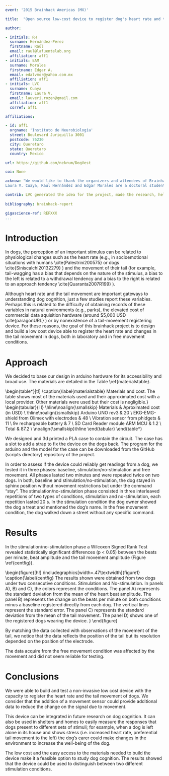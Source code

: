 ```yaml
---
event: '2015 Brainhack Americas (MX)'

title:  "Open source low-cost device to register dog's heart rate and tail movement"

author:

- initials: RH
  surname: Hernández-Pérez
  firstname: Raúl
  email: raul@lafuentelab.org
  affiliation: aff1
- initials: EAM
  surname: Morales
  firstname: Edgar A.
  email: edalvmor@yahoo.com.mx
  affiliation: aff1
- initials: LVC
  surname: Cuaya
  firstname: Laura V.
  email: lauveri.rozen@gmail.com
  affiliation: aff1
  corref: aff1

affiliations: 

- id: aff1
  orgname: 'Instituto de Neurobiología'
  street: Boulevard Juriquilla 3001
  postcode: 76230
  city: Queretaro
  state: Queretaro
  country: Mexico

url: https://github.com/nekrum/DogVest

coi: None

acknow: "We would like to thank the organizers and attendees of Brainhack MX and to the Instituto de Neurobiología. Specially to Fernando Barrios Alvarez for the invitation and the support on the realization of the project.
Laura V. Cuaya, Raul Hernández and Edgar Morales are a doctoral students from Programa de Doctorado en Ciencias Biomédicas, Universidad Nacional Autónoma de México (UNAM) and received fellowship 407590, 409258 and 215702 from CONACYT."

contrib: LVC generated the idea for the project, made the research, help writing the report and acquire the data. EAM and RH designed the device, build it, wrote the code and help writing the report.
  
bibliography: brainhack-report

gigascience-ref: REFXXX
...
```


# Introduction

In dogs, the perception of an important stimulus can be related to 
physiological changes such as the heart rate (e.g., in socioemotional situations
 with humans \cite{Palestrini200575} or dogs \cite{Siniscalchi20132279} ) and the movement of their tail (for example, tail-wagging
 has a bias that depends on the nature of the stimulus, a bias to the left is 
related to a withdrawal tendency and a bias to the right is related to an approach
 tendency \cite{Quaranta2007R199} ). 

Although heart rate and the tail movement are important gateways to understanding
dog cognition, just a few studies report these variables. Perhaps this is
related to the difficulty of obtaining records of these variables in natural
environments (e.g., parks), the elevated cost of commercial data aquisition
hardware (around $5,000 USD \cite{paragonURL} )  or by nonexistence of a tail-movement
registering device. For these reasons, the goal of this brainhack project is to
design and build a low cost device able to register the heart rate and changes
in the tail movement in dogs, both in laboratory and in free movement
conditions.


# Approach

We decided to base our design in arduino hardware for its accessibility and
broad use. The materials are detailed in the Table \ref{materialstable}.

\begin{table*}[t!]
\caption{\label{materialstable} Materials and cost. The table shows most of the materials used and their approximated cost with a local provider. Other materials were used but their cost is negligible.}
\begin{tabular}{l l}
 \hline\noalign{\smallskip}
   Materials  & Aproximated cost (in USD) \\
    \hline\noalign{\smallskip}
  Arduino UNO rev3   				& 20    \\
  EKG-EMG-shield from Olimex with electrodes    & 48    \\
  Vibration sensor from phidgets    		& 11    \\
  9v rechargeable battery    			& 7	\\
  SD Card Reader module ARM MCU    		& 1.2   \\
  Total    					& 87.2  \\
  \noalign{\smallskip}\hline
\end{tabular}
\end{table*}

We designed and 3d printed a PLA case to contain the circuit. The case has a
slot to add a strap to fix the device on the dogs back. The program for the
arduino and the model for the case can be downloaded from the GitHub (scripts directory)
repository of the project.

In order to assess if the device could reliably get readings from a dog, we
tested it in three phases: baseline, stimulation/no-stimulation and free
movement. All phases lasted two minutes and were repeated twice on two dogs. In
both, baseline and stimulation/no-stimulation, the dog stayed in sphinx position
without movement restrictions but under the command “stay”. The
stimulation/no-stimulation phase consisted in three interleaved repetitions of
two types of conditions, stimulation and no-stimulation, each repetition lasted
20 s. In the stimulation condition the dog owner showed the dog a treat and
mentioned the dog’s name. In the free movement condition, the dog walked down a
street without any specific command.

# Results

In the stimulation/no-stimulation phase a  Wilcoxon Signed Rank Test revealed
statistically significant differences (p < 0.05) between the beats per minute,
beat amplitude and the tail movement amplitude (Figure \ref{centfig}).

\begin{figure}[h!]
  \includegraphics[width=.47\textwidth]{figure1}
  \caption{\label{centfig}
The results shown were obtained from two dogs under two consecutive conditions. Stimulation and No-stimulation. In panels A), B) and C), the colors represent the conditions. The panel A) represents the standard deviation from the mean of the heart beat amplitude. The panel B) represents the change on the beats per minute on both conditions minus a baseline registered directly from each dog. The vertical lines represent the standard error. The panel C) represents the standard deviation from the mean of the tail movement. The panel D) shows one of the registered dogs wearing the device.
}
\end{figure}

By matching the data collected with observations of the movement of the tail, we
notice that the data reflects the position of the tail but its resolution
depended on the position of the electrode.

The data acquire from the free movement condition was affected by the movement
and did not seem reliable for testing.

# Conclusions

We were able to build and test a non-invasive low cost device with the capacity
to register the heart rate and the tail movement of dogs. We consider that the
addition of a movement sensor could provide additional data to reduce the change
on the signal due to movement.

This device can be integrated in future research on dog cognition. It can also
be used in shelters and homes to easily measure the responses that dogs present
to different sets of stimuli; for example, when a dog is left alone in its house
and shows stress (i.e. increased heart rate, preferential tail movement to the
left) the dog’s carer could make changes in the environment to increase the
well-being of the dog.


The low cost and the easy access to the materials needed to build the device
make it a feasible option to study dog cognition. The results showed that the
device could be used to distinguish between two different stimulation
conditions.
